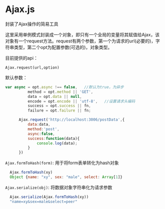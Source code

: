 # Ajax.js
封装了Ajax操作的简易工具

这里采用单例模式封装成一个对象，即只有一个全局的变量将其赋值给Ajax，该对象有一个request方法。request有两个参数，第一个为请求的url(必要的)，字符串类型，第二个opt为配置参数(可选的)，对象类型。

目前提供的api：

`Ajax.request(url,option)`

默认参数：
```javascript
var async = opt.async !== false,   //默认为true，为异步
          method = opt.method || 'GET',
          data = opt.data || null,
          encode = opt.encode || 'utf-8',   //设置请求头编码
          success = opt.success || fn,
          failure = opt.failure || fn;
```
```javascript
      Ajax.request('http://localhost:3006/postData',{
          data:data,
          method:'post',
          async:false,
          success:function(data){
              console.log(data);
          }
      })
```
`Ajax.formToHash(form)`:
用于将form表单转化为hash对象
```javascript
  Ajax.formToHash(xy)
  Object {name: "xy", sex: "male", select: Array[1]}
```

`Ajax.serialize(obj)`:
将数据对象字符串化为请求参数
```javascript
  Ajax.serialize(Ajax.formToHash(xy))
  "name=xy&sex=male&select=peer"
```
